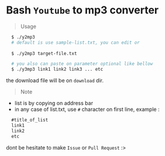 # Bash `Youtube` to __mp3__ converter

> Usage

```bash
  $ ./y2mp3
  # default is use sample-list.txt, you can edit or
  
  $ ./y2mp3 target-file.txt

  # you also can paste on parameter optional like bellow
  $ ./y3mp3 link1 link2 link3 ... etc
```

the download file will be on `download` dir.

> Note

- list is by copying on address bar
- in any case of list.txt, use `#` character on first line, example :

```txt
  #title_of_list
  link1
  link2
  etc
```

<Kankuu> dont be hesitate to make `Issue` or `Pull Request` :>